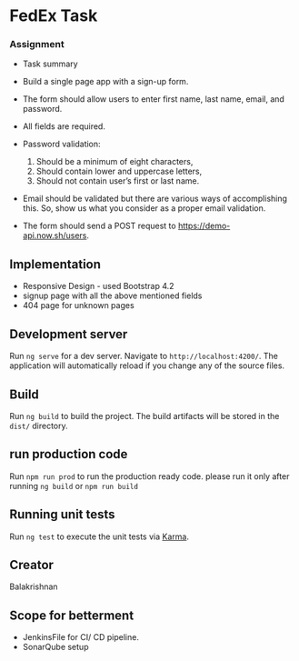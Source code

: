 # FedEx Task #

### Assignment ###

* Task summary

* Build a single page app with a sign-up form.
* The form should allow users to enter first name, last name, email, and password.
* All fields are required.
* Password validation:
    1. Should be a minimum of eight characters,
    2. Should contain lower and uppercase letters,
    3. Should not contain user’s first or last name.
* Email should be validated but there are various ways of accomplishing this. So, show us what you consider as a proper email validation.
* The form should send a POST request to https://demo-api.now.sh/users.

## Implementation

* Responsive Design - used Bootstrap 4.2
* signup page with all the above mentioned fields
* 404 page for unknown pages

## Development server

Run `ng serve` for a dev server. Navigate to `http://localhost:4200/`. The application will automatically reload if you change any of the source files.

## Build

Run `ng build` to build the project. The build artifacts will be stored in the `dist/` directory.

## run production code 

Run `npm run prod` to run the production ready code. please run it only after running `ng build` or `npm run build`

## Running unit tests

Run `ng test` to execute the unit tests via [Karma](https://karma-runner.github.io).

## Creator

Balakrishnan 

## Scope for betterment

* JenkinsFile for CI/ CD pipeline.
* SonarQube setup
